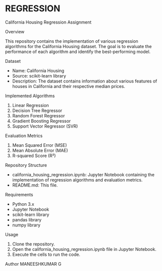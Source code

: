 # REGRESSION
California Housing Regression Assignment

Overview

This repository contains the implementation of various regression algorithms for the California Housing dataset. The goal is to evaluate the performance of each algorithm and identify the best-performing model.

Dataset

- Name: California Housing
- Source: scikit-learn library
- Description: The dataset contains information about various features of houses in California and their respective median prices.

Implemented Algorithms

1. Linear Regression
2. Decision Tree Regressor
3. Random Forest Regressor
4. Gradient Boosting Regressor
5. Support Vector Regressor (SVR)

Evaluation Metrics

1. Mean Squared Error (MSE)
2. Mean Absolute Error (MAE)
3. R-squared Score (R²)

Repository Structure

- california_housing_regression.ipynb: Jupyter Notebook containing the implementation of regression algorithms and evaluation metrics.
- README.md: This file.

Requirements

- Python 3.x
- Jupyter Notebook
- scikit-learn library
- pandas library
- numpy library

Usage

1. Clone the repository.
2. Open the california_housing_regression.ipynb file in Jupyter Notebook.
3. Execute the cells to run the code.

Author
MANEESHKUMAR G
